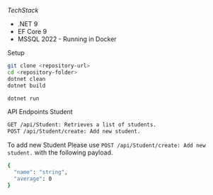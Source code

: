 *TechStack*
- .NET 9
- EF Core 9 
- MSSQL 2022 - Running in Docker

Setup

``` bash
git clone <repository-url>
cd <repository-folder>
dotnet clean
dotnet build

dotnet run
```
API Endpoints
Student
``` bash
GET /api/Student: Retrieves a list of students.
POST /api/Student/create: Add new student.
```
To add new Student
Please use `POST /api/Student/create: Add new student.` with the following payload.

``` bash
{
  "name": "string",
  "average": 0
}

```

